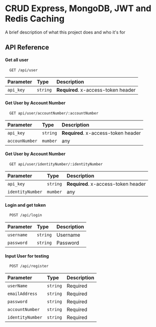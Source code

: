 
# CRUD Express, MongoDB, JWT and Redis Caching

A brief description of what this project does and who it's for


## API Reference

#### Get all user

```http
  GET /api/user
```

| Parameter | Type     | Description                |
| :-------- | :------- | :------------------------- |
| `api_key` | `string` | **Required**. x-access-token header|

#### Get User by Account Number 
```http
  GET api/user/accountNumber/:accountNumber
```
| Parameter | Type     | Description                |
| :-------- | :------- | :------------------------- |
| `api_key` | `string` | **Required**. x-access-token header|
| `accounNumber` | `mumber` | any|

#### Get User by Account Number 
```http
  GET api/user/identityNumber/:identityNumber
```
| Parameter | Type     | Description                |
| :-------- | :------- | :------------------------- |
| `api_key` | `string` | **Required**. x-access-token header|
| `identityNumber` | `mumber` | any|

#### Login and get token

```http
  POST /api/login
```

| Parameter | Type     | Description                       |
| :-------- | :------- | :-------------------------------- |
| `username`      | `string` | Username |
| `password`      | `string` | Password |


#### Input User for testing
```http
  POST /api/register
```

| Parameter | Type     | Description                       |
| :-------- | :------- | :-------------------------------- |
| `userName`      | `string` | Required |
| `emailAddress`      | `string` | Required |
| `password`      | `string` | Required |
| `accountNumber`      | `string` | Required |
| `identityNumber`      | `string` | Required |